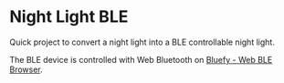 # Night Light BLE

Quick project to convert a night light into a BLE controllable night light.

The BLE device is controlled with Web Bluetooth on [Bluefy - Web BLE Browser](https://apps.apple.com/us/app/bluefy-web-ble-browser/id1492822055).